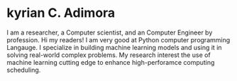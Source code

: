 # kyrian C. Adimora
I am a researcher, a Computer scientist, and an Computer Engineer by profession. 
Hi my readers!
I am very good at Python computer programming Langauge. I specialize in building machine learning models and using it in solving real-world complex problems. My research interest the use of machine learning cutting edge to enhance high-perforamce computing scheduling.  
